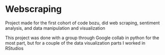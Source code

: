 # Webscraping
Project made for the first cohort of code bozu, did web scraping, sentiment analysis, and data manipulation and visualization 

This project was done with a group through Google collab in python for the most part, but for a couple of the data visualization parts I worked in RStudios

